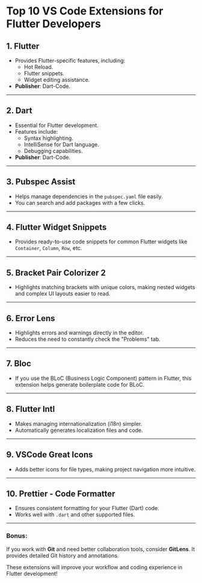 # Top 10 VS Code Extensions for Flutter Developers

## 1. **Flutter**
- Provides Flutter-specific features, including:
  - Hot Reload.
  - Flutter snippets.
  - Widget editing assistance.
- **Publisher**: Dart-Code.

---

## 2. **Dart**
- Essential for Flutter development.
- Features include:
  - Syntax highlighting.
  - IntelliSense for Dart language.
  - Debugging capabilities.
- **Publisher**: Dart-Code.

---

## 3. **Pubspec Assist**
- Helps manage dependencies in the `pubspec.yaml` file easily.
- You can search and add packages with a few clicks.

---

## 4. **Flutter Widget Snippets**
- Provides ready-to-use code snippets for common Flutter widgets like `Container`, `Column`, `Row`, etc.

---

## 5. **Bracket Pair Colorizer 2**
- Highlights matching brackets with unique colors, making nested widgets and complex UI layouts easier to read.

---

## 6. **Error Lens**
- Highlights errors and warnings directly in the editor.
- Reduces the need to constantly check the "Problems" tab.

---

## 7. **Bloc**
- If you use the BLoC (Business Logic Component) pattern in Flutter, this extension helps generate boilerplate code for BLoC.

---

## 8. **Flutter Intl**
- Makes managing internationalization (i18n) simpler.
- Automatically generates localization files and code.

---

## 9. **VSCode Great Icons**
- Adds better icons for file types, making project navigation more intuitive.

---

## 10. **Prettier - Code Formatter**
- Ensures consistent formatting for your Flutter (Dart) code.
- Works well with `.dart` and other supported files.

---

### Bonus:
If you work with **Git** and need better collaboration tools, consider **GitLens**. It provides detailed Git history and annotations.

These extensions will improve your workflow and coding experience in Flutter development!
